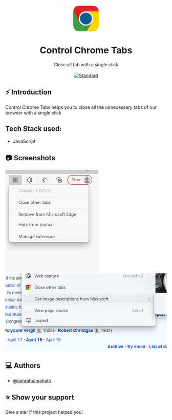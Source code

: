 <p align="center">
    <img alt="" height="80" src="./img/chrome_logo_PNG33.png">
  </a>
</p>
<h1 align="center">Control Chrome Tabs</h1>

<div align="center">
  Close all tab with a single click
</div>

<br />

<div align="center">
  <!-- Standard -->
  <a href="https://standardjs.com">
    <img src="https://img.shields.io/badge/code%20style-standard-brightgreen.svg?style=flat-square"
      alt="Standard" />
  </a>
</div>

## ⚡️  Introduction
Control Chrome Tabs helps you to close all the unnecessary tabs of our browser with a single click


## Tech Stack used:
* JavaScript

## 📷 Screenshots

![ss1](./img/000001.png)
![ss2](./img/000002.png)

## ‎‍💻 Authors

- [@iamrahulmahato](https://www.github.com/iamrahulmahato)
## ⭐️ Show your support

Give a star if this project helped you!
